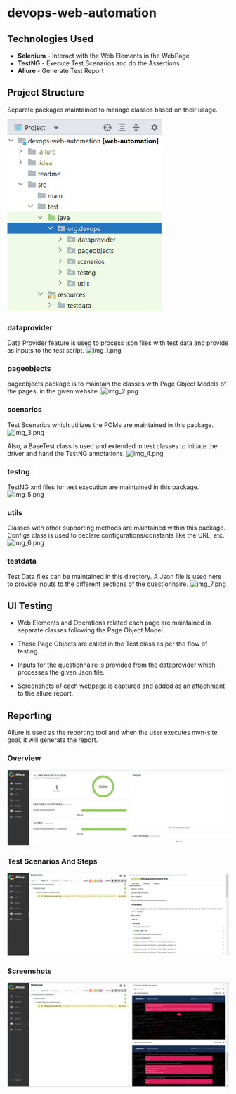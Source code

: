 # devops-web-automation

## Technologies Used
* **Selenium** - Interact with the Web Elements in the WebPage
* **TestNG** - Execute Test Scenarios and do the Assertions
* **Allure** - Generate Test Report

## Project Structure
Separate packages maintained to manage classes based on their usage.

<img alt="img.png" src="readme/img.png"/>

### dataprovider
Data Provider feature is used to process json files with test data and provide as inputs to the test script.
<img alt="img_1.png" src="img_1.png"/>

### pageobjects
pageobjects package is to maintain the classes with Page Object Models of the pages, in the given website.
<img alt="img_2.png" src="img_2.png"/>

### scenarios
Test Scenarios which utilizes the POMs are maintained in this package.
<img alt="img_3.png" src="img_3.png"/>

Also, a BaseTest class is used and extended in test classes to initiate the driver and hand the TestNG annotations.
<img alt="img_4.png" src="img_4.png"/>

### testng
TestNG xml files for test execution are maintained in this package.
<img alt="img_5.png" src="img_5.png"/>

### utils
Classes with other supporting methods are maintained within this package.
Configs class is used to declare configurations/constants like the URL, etc.
<img alt="img_6.png" src="img_6.png"/>

### testdata
Test Data files can be maintained in this directory. 
A Json file is used here to provide inputs to the different sections of the questionnaire.
<img alt="img_7.png" src="img_7.png"/>

## UI Testing
* Web Elements and Operations related each page are maintained in separate classes following the Page Object Model.


* These Page Objects are called in the Test class as per the flow of testing.


* Inputs for the questionnaire is provided from the dataprovider which processes the given Json file.


* Screenshots of each webpage is captured and added as an attachment to the allure report.

## Reporting
Allure is used as the reporting tool and when the user executes mvn-site goal, it will generate the report.

### Overview

<img alt="img_8.png" src="readme/img_8.png"/>

### Test Scenarios And Steps

<img alt="img_9.png" src="readme/img_9.png"/>

### Screenshots

<img alt="img_10.png" src="readme/img_10.png"/>